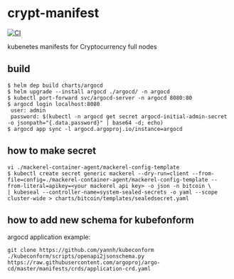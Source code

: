 # crypt-manifest

[![CI](https://github.com/dekokun/crypt-manifest/actions/workflows/ci.yaml/badge.svg)](https://github.com/dekokun/crypt-manifest/actions/workflows/ci.yaml)

kubenetes manifests for Cryptocurrency full nodes

## build

```
$ helm dep build charts/argocd
$ helm upgrade --install argocd ./argocd/ -n argocd
$ kubectl port-forward svc/argocd-server -n argocd 8080:80
$ argocd login localhost:8080
 user: admin
 password: $(kubectl -n argocd get secret argocd-initial-admin-secret -o jsonpath="{.data.password}" | base64 -d; echo)
$ argocd app sync -l argocd.argoproj.io/instance=argocd
```

## how to make secret

```
vi ./mackerel-container-agent/mackerel-config-template
$ kubectl create secret generic mackerel --dry-run=client --from-file=config=./mackerel-container-agent/mackerel-config-template --from-literal=apikey=<your mackerel api key> -o json -n bitcoin \
| kubeseal --controller-name=system-sealed-secrets -o yaml --scope cluster-wide > charts/bitcoin/templates/sealedsecret.yaml
```

## how to add new schema for kubefonform

argocd application example:
```
git clone https://github.com/yannh/kubeconform
./kubeconform/scripts/openapi2jsonschema.py https://raw.githubusercontent.com/argoproj/argo-cd/master/manifests/crds/application-crd.yaml
```
